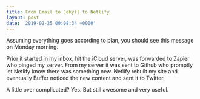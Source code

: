 ```yaml
---
title: From Email to Jekyll to Netlify
layout: post
date: '2019-02-25 00:08:34 +0000'
---
```

 Assuming everything goes according to plan, you should see this message on Monday morning. 

Prior it started in my inbox, hit the iCloud server, was forwarded to Zapier who pinged my server. From my server it was sent to Github who promptly let Netlify know there was something new. Netlify rebuilt my site and eventually Buffer noticed the new content and sent it to Twitter.

A little over complicated? Yes. But still awesome and very useful.
